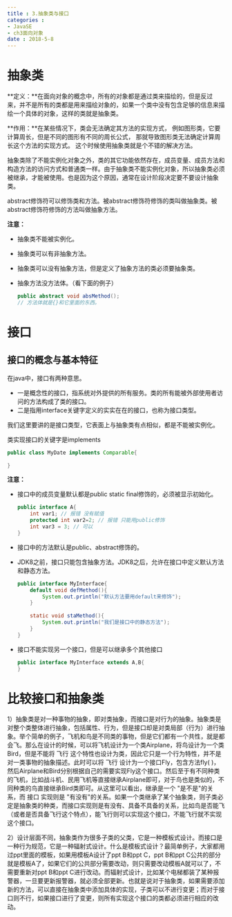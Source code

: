```yaml
---
title : 3.抽象类与接口
categories : 
- JavaSE
- ch3面向对象
date : 2018-5-8
---
```


# 抽象类

**定义：**在面向对象的概念中，所有的对象都是通过类来描绘的，但是反过来，并不是所有的类都是用来描绘对象的，如果一个类中没有包含足够的信息来描绘一个具体的对象，这样的类就是抽象类。

**作用：**在某些情况下，类会无法确定其方法的实现方式，
例如图形类，它要计算周长，但是不同的图形有不同的周长公式，
那就导致图形类无法确定计算周长这个方法的实现方式。
这个时候使用抽象类就是个不错的解决方法。

抽象类除了不能实例化对象之外，类的其它功能依然存在，成员变量、成员方法和构造方法的访问方式和普通类一样。由于抽象类不能实例化对象，所以抽象类必须被继承，才能被使用。也是因为这个原因，通常在设计阶段决定要不要设计抽象类。


abstract修饰符可以修饰类和方法。被abstract修饰符修饰的类叫做抽象类。被abstract修饰符修饰的方法叫做抽象方法。

**注意：**

- 抽象类不能被实例化。

- 抽象类可以有非抽象方法。

- 抽象类可以没有抽象方法，但是定义了抽象方法的类必须要抽象类。

- 抽象方法没方法体。（看下面的例子）

  ```java
  public abstract void absMethod();
  // 方法体就是{}和它里面的东西。
  ```

# 接口

## 接口的概念与基本特征

在java中，接口有两种意思。

- 一是概念性的接口，指系统对外提供的所有服务。类的所有能被外部使用者访问的方法构成了类的接口。
- 二是指用interface关键字定义的实实在在的接口，也称为接口类型。

我们这里要讲的是接口类型，它表面上与抽象类有点相似，都是不能被实例化。

类实现接口的关键字是implements

```java
public class MyDate implements Comparable{
    
}
```

**注意：**

- 接口中的成员变量默认都是public static final修饰的，必须被显示初始化。

  ```java
  public interface A{
      int var1; // 报错 没有赋值
      protected int var2=2; // 报错 只能用public修饰
      int var3 = 3; // 可以
  }
  ```

- 接口中的方法默认是public、abstract修饰的。

- JDK8之前，接口只能包含抽象方法。JDK8之后，允许在接口中定义默认方法和静态方法。

  ```java
  public interface MyInterface{
      default void defMethod(){
          System.out.println("默认方法要用default来修饰");
      }
      
      static void staMethod(){
          System.out.println("我们是接口中的静态方法");
      }
  }
  ```

- 接口不能实现另一个接口，但是可以继承多个其他接口

  ```java
  public interface MyInterface extends A,B{
  }
  ```

# 比较接口和抽象类

1）抽象类是对一种事物的抽象，即对类抽象，而接口是对行为的抽象。抽象类是对整个类整体进行抽象，包括属性、行为，但是接口却是对类局部（行为）进行抽象。举个简单的例子，飞机和鸟是不同类的事物，但是它们都有一个共性，就是都会飞。那么在设计的时候，可以将飞机设计为一个类Airplane，将鸟设计为一个类Bird，但是不能将 飞行 这个特性也设计为类，因此它只是一个行为特性，并不是对一类事物的抽象描述。此时可以将 飞行 设计为一个接口Fly，包含方法fly( )，然后Airplane和Bird分别根据自己的需要实现Fly这个接口。然后至于有不同种类的飞机，比如战斗机、民用飞机等直接继承Airplane即可，对于鸟也是类似的，不同种类的鸟直接继承Bird类即可。从这里可以看出，继承是一个 "是不是"的关系，而 接口 实现则是 "有没有"的关系。如果一个类继承了某个抽象类，则子类必定是抽象类的种类，而接口实现则是有没有、具备不具备的关系，比如鸟是否能飞（或者是否具备飞行这个特点），能飞行则可以实现这个接口，不能飞行就不实现这个接口。

2）设计层面不同，抽象类作为很多子类的父类，它是一种模板式设计。而接口是一种行为规范，它是一种辐射式设计。什么是模板式设计？最简单例子，大家都用过ppt里面的模板，如果用模板A设计了ppt B和ppt C，ppt B和ppt C公共的部分就是模板A了，如果它们的公共部分需要改动，则只需要改动模板A就可以了，不需要重新对ppt B和ppt C进行改动。而辐射式设计，比如某个电梯都装了某种报警器，一旦要更新报警器，就必须全部更新。也就是说对于抽象类，如果需要添加新的方法，可以直接在抽象类中添加具体的实现，子类可以不进行变更；而对于接口则不行，如果接口进行了变更，则所有实现这个接口的类都必须进行相应的改动。



